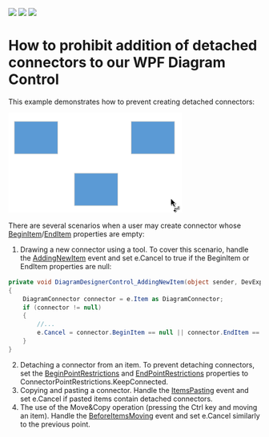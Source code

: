 <!-- default badges list -->
![](https://img.shields.io/endpoint?url=https://codecentral.devexpress.com/api/v1/VersionRange/234332401/21.1.5%2B)
[![](https://img.shields.io/badge/Open_in_DevExpress_Support_Center-FF7200?style=flat-square&logo=DevExpress&logoColor=white)](https://supportcenter.devexpress.com/ticket/details/T852866)
[![](https://img.shields.io/badge/📖_How_to_use_DevExpress_Examples-e9f6fc?style=flat-square)](https://docs.devexpress.com/GeneralInformation/403183)
<!-- default badges end -->
# How to prohibit addition of detached connectors to our WPF Diagram Control

This example demonstrates how to prevent creating detached connectors:

![0](https://github.com/DevExpress-Examples/How-to-prohibit-adding-detached-connectors-to-WPF-DiagramControl/blob/19.2.5+/demo.gif?raw=true)


There are several scenarios when a user may create connector whose [BeginItem](https://documentation.devexpress.com/WPF/DevExpress.Xpf.Diagram.DiagramConnector.BeginItem.property)/[EndItem](https://documentation.devexpress.com/WPF/DevExpress.Xpf.Diagram.DiagramConnector.EndItem.property) properties are empty:

1. Drawing a new connector using a tool. To cover this scenario, handle the [AddingNewItem](https://documentation.devexpress.com/WPF/DevExpress.Xpf.Diagram.DiagramControl.AddingNewItem.event) event and set e.Cancel to true if the BeginItem or EndItem properties are null:
```cs
private void DiagramDesignerControl_AddingNewItem(object sender, DevExpress.Xpf.Diagram.DiagramAddingNewItemEventArgs e)
{
    DiagramConnector connector = e.Item as DiagramConnector;
    if (connector != null)
    {
        //...
        e.Cancel = connector.BeginItem == null || connector.EndItem == null;
    }
}
```
2. Detaching a connector from an item. To prevent detaching connectors, set the [BeginPointRestrictions](https://documentation.devexpress.com/WPF/DevExpress.Xpf.Diagram.DiagramConnector.BeginPointRestrictions.property) and [EndPointRestrictions](https://documentation.devexpress.com/WPF/DevExpress.Xpf.Diagram.DiagramConnector.EndPointRestrictions.property) properties to ConnectorPointRestrictions.KeepConnected.
3. Copying and pasting a connector. Handle the [ItemsPasting](https://documentation.devexpress.com/WPF/DevExpress.Xpf.Diagram.DiagramControl.ItemsPasting.event) event and set e.Cancel if pasted items contain detached connectors.
4. The use of the Move&Copy operation (pressing the Ctrl key and moving an item). Handle the [BeforeItemsMoving](https://documentation.devexpress.com/WPF/DevExpress.Xpf.Diagram.DiagramControl.BeforeItemsMoving.event) event and set e.Cancel similarly to the previous point.
